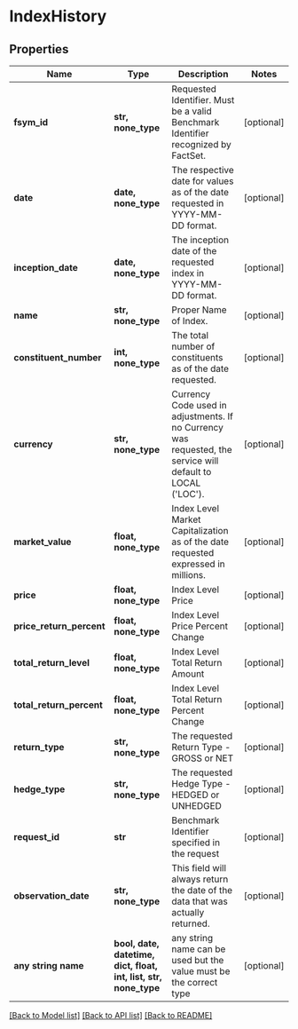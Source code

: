 # IndexHistory


## Properties
Name | Type | Description | Notes
------------ | ------------- | ------------- | -------------
**fsym_id** | **str, none_type** | Requested Identifier. Must be a valid Benchmark Identifier recognized by FactSet. | [optional] 
**date** | **date, none_type** | The respective date for values as of the date requested in YYYY-MM-DD format. | [optional] 
**inception_date** | **date, none_type** | The inception date of the requested index in YYYY-MM-DD format. | [optional] 
**name** | **str, none_type** | Proper Name of Index. | [optional] 
**constituent_number** | **int, none_type** | The total number of constituents as of the date requested. | [optional] 
**currency** | **str, none_type** | Currency Code used in adjustments. If no Currency was requested, the service will default to LOCAL (&#39;LOC&#39;). | [optional] 
**market_value** | **float, none_type** | Index Level Market Capitalization as of the date requested expressed in millions. | [optional] 
**price** | **float, none_type** | Index Level Price | [optional] 
**price_return_percent** | **float, none_type** | Index Level Price Percent Change | [optional] 
**total_return_level** | **float, none_type** | Index Level Total Return Amount | [optional] 
**total_return_percent** | **float, none_type** | Index Level Total Return Percent Change | [optional] 
**return_type** | **str, none_type** | The requested Return Type - GROSS or NET | [optional] 
**hedge_type** | **str, none_type** | The requested Hedge Type - HEDGED or UNHEDGED | [optional] 
**request_id** | **str** | Benchmark Identifier specified in the request | [optional] 
**observation_date** | **str, none_type** | This field will always return the date of the data that was actually returned. | [optional] 
**any string name** | **bool, date, datetime, dict, float, int, list, str, none_type** | any string name can be used but the value must be the correct type | [optional]

[[Back to Model list]](../README.md#documentation-for-models) [[Back to API list]](../README.md#documentation-for-api-endpoints) [[Back to README]](../README.md)


